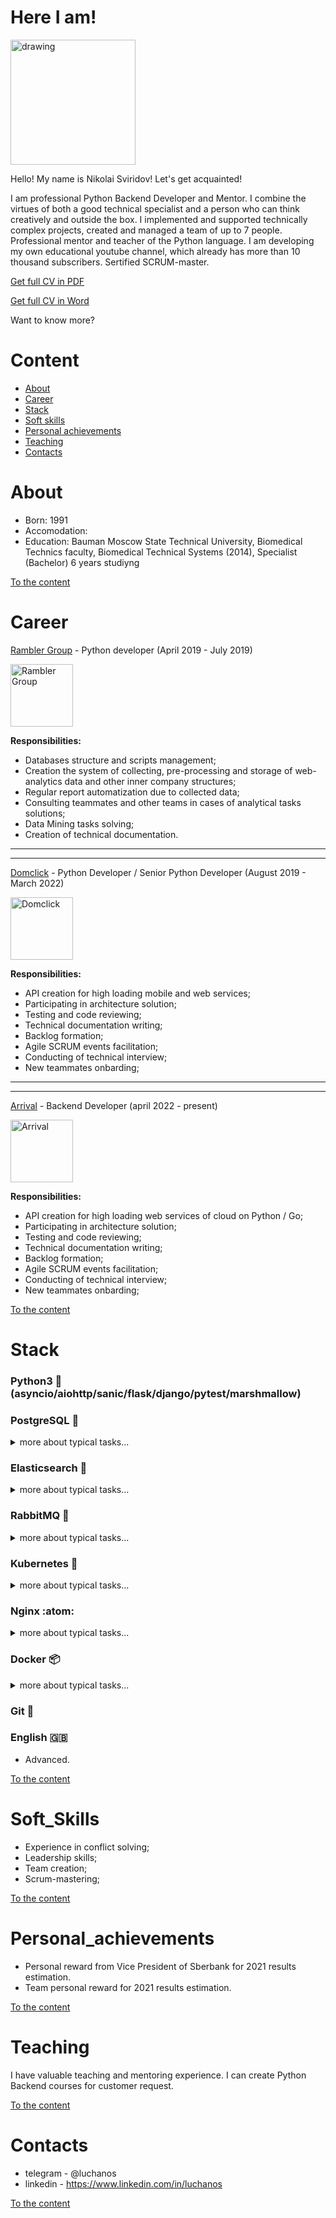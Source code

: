 # Here I am!
<p>
<img src="https://sun9-4.userapi.com/impg/XiCnbA_oLSpItKIg1xtssiUb_0iKFu4M4yhCuQ/IEV32wlwS1M.jpg?size=220x218&quality=95&sign=07a30ba36a839132fcb2747d9909f0bf&type=album" alt="drawing"/ width=200>
</p>

<p>
Hello! My name is Nikolai Sviridov! Let's get acquainted!
</p>

<p>
I am professional Python Backend Developer and Mentor. I combine the virtues of both a good technical specialist and a person who can think creatively and outside the box. I implemented and supported technically complex projects, created and managed a team of up to 7 people. Professional mentor and teacher of the Python language. I am developing my own educational youtube channel, which already has more than 10 thousand subscribers. Sertified SCRUM-master.
</p>

<p>
<a href="https://drive.google.com/file/d/1vgKv-YtpGDijxCwgJH2LIIhQ8TSeyV4e/view?usp=sharing">Get full CV in PDF</a>
</p>
<p>
<a href="https://docs.google.com/document/d/1KANFevg3m7YiAIDuyW9aYtMRs_qsAv7S/edit?usp=sharing&ouid=111326368974092777603&rtpof=true&sd=true">Get full CV in Word</a>
</p>

<p>
Want to know more?
</p>

# Content
- [About](#about)
- [Career](#career)
- [Stack](#stack)
- [Soft skills](#soft_skills)
- [Personal achievements](#personal_achievements)
- [Teaching](#teaching)
- [Contacts](#contacts)

# About
- Born: 1991
- Accomodation: <temporary without permanent accomodation>
- Education: Bauman Moscow State Technical University, Biomedical Technics faculty, Biomedical Technical Systems (2014), Specialist (Bachelor) 6 years studiyng

[To the content](#content)

# Career

<a href=https://rambler-co.ru/>Rambler Group</a> - Python developer (April 2019 - July 2019)

<p>
<a href="https://rambler-co.ru/"><img alt="Rambler Group" src="https://static.tildacdn.com/tild3230-6533-4234-b861-386363356133/logo.png"
         width=100"></a>
</p>
<div><b>Responsibilities:</b></div>
<p>

- Databases structure and scripts management;
- Creation the system of collecting, pre-processing and storage of web-analytics data and other inner company structures;
- Regular report automatization due to collected data;
- Consulting teammates and other teams in cases of analytical tasks solutions;
- Data Mining tasks solving;
- Creation of technical documentation.

</p>
<hr><hr>

<a href=https://domclick.ru/>Domclick</a> - Python Developer / Senior Python Developer (August 2019 - March 2022)
<p>
<a href="https://www.domclick.ru"><img alt="Domclick" src="https://avatars.dzeninfra.ru/get-zen-logos/1520972/pub_5afaf70948c85e806b5f17da_60c32992389d441696c81aed/xxh"
         width=100"></a>
</p>
<p><b>Responsibilities:</b></p>

- API creation for high loading mobile and web services;
- Participating in architecture solution;
- Testing and code reviewing;
- Technical documentation writing;
- Backlog formation;
- Agile SCRUM events facilitation;
- Conducting of technical interview;
- New teammates onbarding;

<hr><hr>

<a href=https://arrival.com/>Arrival</a> - Backend Developer (april 2022 - present)
<p>
<a href="https://arrival.com/"><img alt="Arrival" src="https://iconape.com/wp-content/files/yc/21175/svg/arrival.svg"
         width=100"></a>
</p>
<p><b>Responsibilities:</b></p>

- API creation for high loading web services of cloud on Python / Go;
- Participating in architecture solution;
- Testing and code reviewing;
- Technical documentation writing;
- Backlog formation;
- Agile SCRUM events facilitation;
- Conducting of technical interview;
- New teammates onbarding;

[To the content](#content)

# Stack

<h3>Python3 🐍 (asyncio/aiohttp/sanic/flask/django/pytest/marshmallow)</h3>
   
<h3>PostgreSQL 🐘</h3>

<details><summary>more about typical tasks...</summary>
<p>

     - writing and profiling queries;
     - normalization, indexing, migration;
    
     Typical tasks:
     1. Safety adding new column/table
     2. Code review of queries

</p>
</details>

<h3>Elasticsearch 🧶</h3>

<details><summary>more about typical tasks...</summary>
<p>

    - search and aggregations query creation
    - mappings adjustment
    - clusters adjustments: sharding, replication
    - hightload testing
    - performing data migration

    Typical tasks:
    1. Adding new field for the endpoint: for that we need to make some
    modifications in codebase of web app and add to the index mapping
    new field with correct type. Furthermore we need to reindex all 
    of the documents.
    2. Adding the new aggregation. We need to have durable cluster at the 
    prime time moment.
    3. Creation durable system for unavailiable cases of main host. Solved by
    creation of second shoulder of Elasticsearch and by adjustment of nodes,
    shards and replicas.
    
</p>
</details>

<h3>RabbitMQ 🐰</h3>

<details><summary>more about typical tasks...</summary>
<p>

    - queues and exchanges creation for tasks service management and priority
    
    Typical task: create message sender/consumer for event management
    between services.
    
</p>
</details>

<h3>Kubernetes 🧊</h3>

<details><summary>more about typical tasks...</summary>
<p>

    - basic level hands-on
    
    Typical tasks:
    1. Scale up/down the number of nodes of the service
    2. Container command execution
    
</p>
</details>

<h3>Nginx :atom:</h3>

<details><summary>more about typical tasks...</summary>
<p>

    - basic level hands-on
    
    Typical tasks:
    1. Adding cache layer
    2. Endpoint coverage by VPN
    
</p>
</details>

<h3>Docker 📦</h3>

<details><summary>more about typical tasks...</summary>
<p>

    - basic level hands-on
    
    Typical tasks:
    1. Dockerfiles и docker-compose.yml writing
    2. Working with Docker registry: base image refreshing, e.t.c
    
</p>
</details>

<h3>Git 🌳</h3>

<h3>English 🇬🇧</h3>

- Advanced.
    
[To the content](#content)

# Soft_Skills

- Experience in conflict solving;
- Leadership skills;
- Team creation;
- Scrum-mastering;

[To the content](#content)

# Personal_achievements

- Personal reward from Vice President of Sberbank for 2021 results estimation.
- Team personal reward for 2021 results estimation.

[To the content](#content)

# Teaching

I have valuable teaching and mentoring experience. I can create Python Backend courses for customer request.

[To the content](#content)
         
# Contacts

- telegram - @luchanos
- linkedin - https://www.linkedin.com/in/luchanos
         
[To the content](#content)
